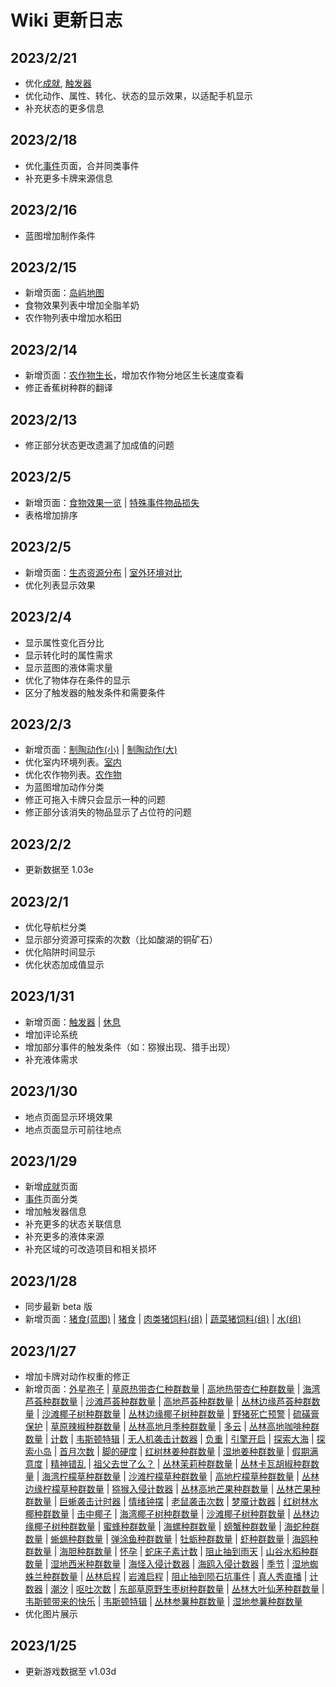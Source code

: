 # Wiki 更新日志

## 2023/2/21

-   优化[成就](Ach.md), [触发器](trigger_list.md)
-   优化动作、属性、转化、状态的显示效果，以适配手机显示
-   补充状态的更多信息

## 2023/2/18

-   优化[事件](event.md)页面，合并同类事件
-   补充更多卡牌来源信息

## 2023/2/16

-   蓝图增加制作条件

## 2023/2/15

-   新增页面：[岛屿地图](map.md)
-   食物效果列表中增加全脂羊奶
-   农作物列表中增加水稻田

## 2023/2/14

-   新增页面：[农作物生长](crop.md)，增加农作物分地区生长速度查看
-   修正香蕉树种群的翻译

## 2023/2/13

-   修正部分状态更改遗漏了加成值的问题

## 2023/2/5

-   新增页面：[食物效果一览](food_value.md) | [特殊事件物品损失](event_lost.md)
-   表格增加排序

## 2023/2/5

-   新增页面：[生态资源分布](biome.md) | [室外环境对比](outdoor.md)
-   优化列表显示效果

## 2023/2/4

-   显示属性变化百分比
-   显示转化时的属性需求
-   显示蓝图的液体需求量
-   优化了物体存在条件的显示
-   区分了触发器的触发条件和需要条件

## 2023/2/3

-   新增页面：[制陶动作(小)](PotteryActionMinor.md) | [制陶动作(大)](PotteryActionMajor.md)
-   优化室内环境列表。[室内](tag_EnvIndoors.md)
-   优化农作物列表。[农作物](tag_Crop.md)
-   为蓝图增加动作分类
-   修正可拖入卡牌只会显示一种的问题
-   修正部分该消失的物品显示了占位符的问题

## 2023/2/2

-   更新数据至 1.03e

## 2023/2/1

-   优化导航栏分类
-   显示部分资源可探索的次数（比如酸湖的铜矿石）
-   优化陷阱时间显示
-   优化状态加成值显示

## 2023/1/31

-   新增页面：[触发器](trigger_list.md) | [休息](time_skip.md)
-   增加评论系统
-   增加部分事件的触发条件（如：猕猴出现、猎手出现）
-   补充液体需求

## 2023/1/30

-   地点页面显示环境效果
-   地点页面显示可前往地点

## 2023/1/29

-   新增[成就](ach.md)页面
-   [事件](event.md)页面分类
-   增加触发器信息
-   补充更多的状态关联信息
-   补充更多的液体来源
-   补充区域的可改造项目和相关损坏

## 2023/1/28

-   同步最新 beta 版
    <!-- -   猪食相关
    -   可以把骨头喂狗了
    -   水井的建造增加了更多环境限制
    -   中陷阱的猕猴可以直接杀害
    -   减轻了咖啡豆和咖啡果浆的重量
    -   增加了堆肥箱的堆肥上限
    -   调整了鲱鱼和鲨鱼肉的归类
    -   增加了火炉的燃料上限
    -   小拉车可以拆了 -->
-   新增页面：[猪食(蓝图)](Bp_FeedBoar.md) | [猪食](FeedBoar.md) | [肉类猪饲料(组)](GpTag_FeedBoarProtein.md) | [蔬菜猪饲料(组)](GpTag_FeedBoarVeggies.md) | [水(组)](GpTag_WaterFresh.md)

## 2023/1/27

-   增加卡牌对动作权重的修正
-   新增页面：[外星孢子](AlienSpores.md) | [草原热带杏仁种群数量](Almond_GrasslandPop.md) | [高地热带杏仁种群数量](Almond_HighlandsPop.md) | [海湾芦荟种群数量](AloeVera_BayPop.md) | [沙滩芦荟种群数量](AloeVera_BeachPop.md) | [高地芦荟种群数量](AloeVera_HighlandsPop.md) | [丛林边缘芦荟种群数量](AloeVera_OutskirtsPop.md) | [沙滩椰子树种群数量](Bananas_JunglePop.md) | [丛林边缘椰子树种群数量](Bananas_WetlandsPop.md) | [野猪死亡预警](BoarDeathAlarm.md) | [硫磺膏保护](BrimstoneGelProtection.md) | [草原辣椒种群数量](Chilies_GrasslandPop.md) | [丛林高地月季种群数量](ChinaRose_JungleHighlandsPop.md) | [多云](Clouds.md) | [丛林高地咖啡种群数量](Coffee_JungleHighlandsPop.md) | [计数](Counter.md) | [韦斯顿特辑](DreamAvailable.md) | [无人机袭击计数器](DroneRaidCounter.md) | [负重](Encumbrance.md) | [引擎开启](EngineOn.md) | [探索大海](Exploration_Sea.md) | [探索小岛](Exploration_SmallIsland.md) | [首月次数](FirstMonthCounter.md) | [脚的硬度](FootHardness.md) | [红树林姜种群数量](Ginger_MangrovesPop.md) | [湿地姜种群数量](Ginger_WetlandsPop.md) | [假期满意度](HolidaySatisfaction.md) | [精神错乱](Insanity.md) | [祖父去世了么？](IsGrandpaDead.md) | [丛林茉莉种群数量](Jasmine_JunglePop.md) | [丛林卡瓦胡椒种群数量](Kava_JunglePop.md) | [海湾柠檬草种群数量](LemonGrass_BayPop.md) | [沙滩柠檬草种群数量](LemonGrass_BeachPop.md) | [高地柠檬草种群数量](LemonGrass_HighlandsPop.md) | [丛林边缘柠檬草种群数量](LemonGrass_OutskirtsPop.md) | [猕猴入侵计数器](MacaqueRaidCounter.md) | [丛林高地芒果种群数量](Mango_JungleHighlandsPop.md) | [丛林芒果种群数量](Mango_JunglePop.md) | [巨蜥袭击计时器](MonitorRaidCounter.md) | [情绪钟摆](MoodOscillator.md) | [老鼠袭击次数](MouseDamageCounter.md) | [梦魇计数器](NightmareCounter.md) | [红树林水椰种群数量](Nipa_MangrovesPop.md) | [击中椰子](OnCoconutHit.md) | [海湾椰子树种群数量](PalmTree_BayPop.md) | [沙滩椰子树种群数量](PalmTree_BeachPop.md) | [丛林边缘椰子树种群数量](PalmTree_OutskirtsPop.md) | [蜜蜂种群数量](Pop_Bees.md) | [海螺种群数量](Pop_Conch.md) | [螃蟹种群数量](Pop_Crab.md) | [海蛇种群数量](Pop_Krait.md) | [蜥蜴种群数量](Pop_Lizard.md) | [弹涂鱼种群数量](Pop_Mudskipper.md) | [牡蛎种群数量](Pop_Oyster.md) | [虾种群数量](Pop_Prawn.md) | [海鸥种群数量](Pop_Seagull.md) | [海胆种群数量](Pop_Urchin.md) | [怀孕](Pregnancy.md) | [蛇床子素计数](PsychoCounter.md) | [阻止抽到雨天](RainKiller.md) | [山谷水稻种群数量](Rice_ValleyPop.md) | [湿地西米种群数量](Sago_WetlandsPop.md) | [海怪入侵计数器](SeaHoundRaidCounter.md) | [海鸥入侵计数器](SeagullRaidCounter.md) | [季节](Seasons.md) | [湿地蜘蛛兰种群数量](SpiderLily_WetlandsPop.md) | [丛林启程](Start_Jungle.md) | [岩滩启程](Start_Rocks.md) | [阻止抽到陨石坑事件](TV_CrateKiller.md) | [真人秀直播](TV_Lives.md) | [计数器](TickCounter.md) | [潮汐](Tides.md) | [呕吐次数](VomitCounter.md) | [东部草原野生枣树种群数量](WIldJujube_GrasslandsEPop.md) | [丛林大叶仙茅种群数量](WeevilLily_JunglePop.md) | [韦斯顿带来的快乐](WestonHappiness.md) | [韦斯顿特辑](WestonSpecial.md) | [丛林参薯种群数量](Yam_JunglePop.md) | [湿地参薯种群数量](Yam_WetlandsPop.md)
-   优化图片展示

## 2023/1/25

-   更新游戏数据至 v1.03d
